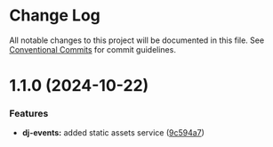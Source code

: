 # Change Log

All notable changes to this project will be documented in this file.
See [Conventional Commits](https://conventionalcommits.org) for commit guidelines.

# 1.1.0 (2024-10-22)

### Features

-   **dj-events:** added static assets service ([9c594a7](https://github.com/paulAlexSerban/wbk--mern-playground/commit/9c594a78fcb477f84398f99bdc64ad713b3c1d05))
